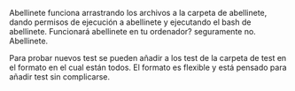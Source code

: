 Abellinete funciona arrastrando los archivos a la carpeta de abellinete, dando permisos de ejecución a abellinete y ejecutando el bash de abellinete. Funcionará abellinete en tu ordenador? seguramente no. Abellinete.


Para probar nuevos test se pueden añadir a los test de la carpeta de test en el formato en el cual están todos. El formato es flexible y está pensado para añadir test sin complicarse. 
